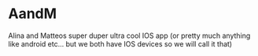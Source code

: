 # AandM

Alina and Matteos super duper ultra cool IOS app (or pretty much anything like android etc... but we both have IOS devices so we will call it that)
